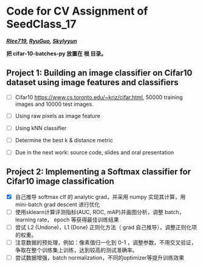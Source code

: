 # Code for CV Assignment of SeedClass_17
***[Rlee719](https://github.com/Rlee719), [RyuGuo](https://github.com/RyuGuo), [Skylyyun](https://github.com/Skylyyun)***

**把 cifar-10-batches-py 放置在 根 目录。**

## Project 1: Building an image classifier on Cifar10 dataset using image features and classifiers

- [ ] Cifar10 https://www.cs.toronto.edu/~kriz/cifar.html, 50000 training images and 10000 test images. 
- [ ] Using raw pixels as image feature
- [ ] Using kNN classifier
- [ ] Determine the best k & distance metric
- [ ] Due in the next work: source code, slides and oral presentation


## Project 2: Implementing a Softmax classifier for Cifar10 image classification

- [x] 自己推导 softmax clf 的 analytic grad，并采用 numpy 实现其计算，用 mini-batch grad descent 进行优化
- [ ] 使用sklearn计算评测指标(AUC, ROC, mAP)并画图分析，调整 batch， learning rate， epoch 等获得最佳训练结果 
- [ ] 尝试 L2 (Undone)，L1 (Done) 正则化方法（ grad 自己推导），调整正则化项的权重。
- [ ] 注意数据的预处理，例如：像素值归一化到 0-1 ，调整参数，不用交叉验证，争取在整个训练集上训练，达到较高的测试准确率。
- [ ] 尝试数据增强，batch normalization，不同的optimizer等提升训练效果